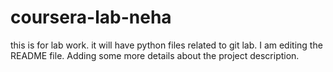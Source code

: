# coursera-lab-neha
this is for lab work. it will have python files related to git lab. I am editing the README file. Adding some more details about the project description.
